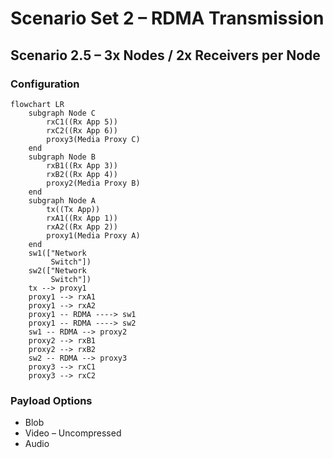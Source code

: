 # Scenario Set 2 – RDMA Transmission

## Scenario 2.5 – 3x Nodes / 2x Receivers per Node

### Configuration

```mermaid
flowchart LR
    subgraph Node C
        rxC1((Rx App 5))
        rxC2((Rx App 6))
        proxy3(Media Proxy C)
    end
    subgraph Node B
        rxB1((Rx App 3))
        rxB2((Rx App 4))
        proxy2(Media Proxy B)
    end
    subgraph Node A
        tx((Tx App))
        rxA1((Rx App 1))
        rxA2((Rx App 2))
        proxy1(Media Proxy A)
    end
    sw1(["Network
         Switch"])
    sw2(["Network
         Switch"])
    tx --> proxy1
    proxy1 --> rxA1
    proxy1 --> rxA2
    proxy1 -- RDMA ----> sw1
    proxy1 -- RDMA ----> sw2
    sw1 -- RDMA --> proxy2
    proxy2 --> rxB1
    proxy2 --> rxB2
    sw2 -- RDMA --> proxy3
    proxy3 --> rxC1
    proxy3 --> rxC2
```

### Payload Options

* Blob
* Video – Uncompressed
* Audio
